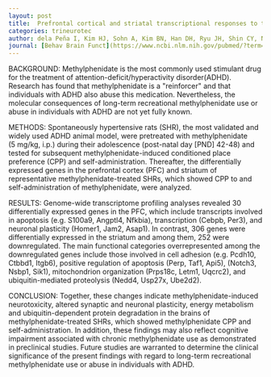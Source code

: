 ```yaml
---
layout: post
title:  Prefrontal cortical and striatal transcriptional responses to the reinforcing effect of repeated methylphenidate treatment in the spontaneously hypertensive rat, animal model of attention-deficit/hyperactivity disorder (ADHD).
categories: trineurotec
author: dela Peña I, Kim HJ, Sohn A, Kim BN, Han DH, Ryu JH, Shin CY, Noh M, Cheong JH
journal: [Behav Brain Funct](https://www.ncbi.nlm.nih.gov/pubmed/?term=Prefrontal+cortical+and+striatal+transcriptional+responses+to+the+reinforcing+effect+of+repeated+methylphenidate+treatment+in+the+spontaneously+hypertensive+rat%2C+animal+model+of+attention-deficit%2Fhyperactivity+disorder+(ADHD)."Behav Brain Funct")
---
```


BACKGROUND:Methylphenidate is the most commonly used stimulant drug for the treatment of attention-deficit/hyperactivity disorder(ADHD). Research has found that methylphenidate is a "reinforcer" and that individuals with ADHD also abuse this medication. Nevertheless, the molecular consequences of long-term recreational methylphenidate use or abuse in individuals with ADHD are not yet fully known.

METHODS:Spontaneously hypertensive rats (SHR), the most validated and widely used ADHD animal model, were pretreated with methylphenidate (5 mg/kg, i.p.) during their adolescence (post-natal day [PND] 42-48) and tested for subsequent methylphenidate-induced conditioned place preference (CPP) and self-administration. Thereafter, the differentially expressed genes in the prefrontal cortex (PFC) and striatum of representative methylphenidate-treated SHRs, which showed CPP to and self-administration of methylphenidate, were analyzed.

RESULTS:Genome-wide transcriptome profiling analyses revealed 30 differentially expressed genes in the PFC, which include transcripts involved in apoptosis (e.g. S100a9, Angptl4, Nfkbia), transcription (Cebpb, Per3), and neuronal plasticity (Homer1, Jam2, Asap1). In contrast, 306 genes were differentially expressed in the striatum and among them, 252 were downregulated. The main functional categories overrepresented among the downregulated genes include those involved in cell adhesion (e.g. Pcdh10, Ctbbd1, Itgb6), positive regulation of apoptosis (Perp, Taf1, Api5), (Notch3, Nsbp1, Sik1), mitochondrion organization (Prps18c, Letm1, Uqcrc2), and ubiquitin-mediated proteolysis (Nedd4, Usp27x, Ube2d2).

CONCLUSION:Together, these changes indicate methylphenidate-induced neurotoxicity, altered synaptic and neuronal plasticity, energy metabolism and ubiquitin-dependent protein degradation in the brains of methylphenidate-treated SHRs, which showed methylphenidate CPP and self-administration. In addition, these findings may also reflect cognitive impairment associated with chronic methylphenidate use as demonstrated in preclinical studies. Future studies are warranted to determine the clinical significance of the present findings with regard to long-term recreational methylphenidate use or abuse in individuals with ADHD.